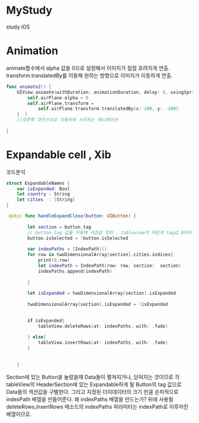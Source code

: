 # MyStudy
study iOS

# Animation

 animate함수에서 alpha 값을 0으로 설정해서 이미지가 점점 흐려지게 연출. 
 transform.translatedBy를 이용해 원하는 방향으로 이미지가 이동하게 연출. 

```swift
func animate2() {
    UIView.animate(withDuration: animationDuration, delay: 0, usingSpringWithDamping: 1, initialSpringVelocity: 1, options: .curveLinear, animations: {
        self.airPlane.alpha = 0
        self.airPlane.transform =
            self.airPlane.transform.translatedBy(x: 100, y: -200)
    }  )
    //오른쪽 대각선으로 이동하며 사라지는 애니메이션
    
}
```



# Expandable cell , Xib
코드분석




```swift
struct ExpandableNames {
    var isExpanded: Bool
    let country : String
    let cities  : [String]
}
```

```swift
 @objc func handleExpandClose(button: UIButton) {
        
        let section = button.tag 
        // button.tag 값을 이용해 섹션값 정의 , tableview각 버튼의 tag값 0부터 오름차순임
        button.isSelected = !button.isSelected
        
        var indexPaths = [IndexPath]()
        for row in twoDimensionalArray[section].cities.indices{
            print(0,row)
            let indexPath = IndexPath(row: row, section:  section)
            indexPaths.append(indexPath)
            
        }
        
        let isExpanded = twoDimensionalArray[section].isExpanded
        
        twoDimensionalArray[section].isExpanded = !isExpanded
        

        if isExpanded{
            tableView.deleteRows(at: indexPaths, with: .fade)
            
        } else{
            tableView.insertRows(at: indexPaths, with: .fade)
        }
        
        
    }
```
Section에 있는 Button을 눌렀을때 Data들이 펼쳐지거나, 닫혀지는 것이므로 
각 tableView의 HeaderSection에 있는 Expandable하게 될 Button의 tag 값으로 Data들의 섹션값을 구별한다.
그리고 지정된 더미데이터의 크기 만큼 순차적으로 indexPath 배열을 만들어준다. 
왜 indexPaths 배열을 만드는가?
뒤에 사용될 deleteRows,insertRows 메소드의 indexPaths 파라미터는 indexPath로 이루어진 배열이므로.
